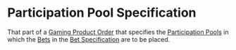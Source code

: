 # Participation Pool Specification

That part of a [Gaming Product Order](gaming-product-order) that specifies the [Participation Pools](participation-pool) in which the [Bets](bet) in the [Bet Specification](bet-specification) are to be placed.
